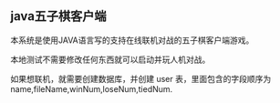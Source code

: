 ## java五子棋客户端

本系统是使用JAVA语言写的支持在线联机对战的五子棋客户端游戏。

本地测试不需要修改任何东西就可以启动并玩人机对战。

如果想联机，就需要创建数据库，并创建 user 表，里面包含的字段顺序为 name,fileName,winNum,loseNum,tiedNum.
